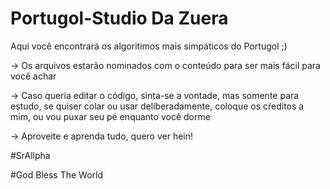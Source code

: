 # Portugol-Studio Da Zuera
Aqui você encontrará os algoritimos mais simpáticos do Portugol ;)

-> Os arquivos estarão nominados com o conteúdo para ser mais fácil para você achar

-> Caso queria editar o código, sinta-se a vontade, mas somente para estudo, se quiser colar ou usar deliberadamente, coloque os cŕeditos a mim, ou vou puxar seu pé
   enquanto você dorme
   
-> Aproveite e aprenda tudo, quero ver hein!


#SrAllpha
 
#God Bless The World
